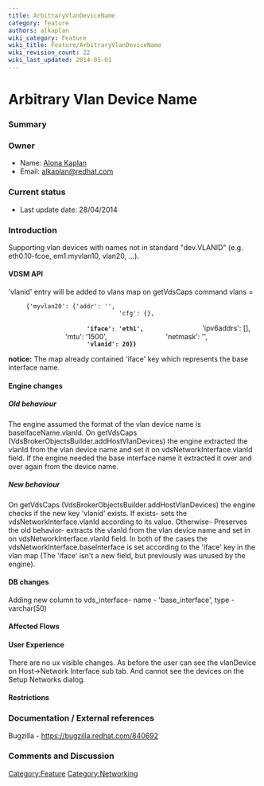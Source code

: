 ```yaml
---
title: ArbitraryVlanDeviceName
category: feature
authors: alkaplan
wiki_category: Feature
wiki_title: Feature/ArbitraryVlanDeviceName
wiki_revision_count: 22
wiki_last_updated: 2014-05-01
---
```


# Arbitrary Vlan Device Name

### Summary

### Owner

*   Name: [ Alona Kaplan](User:alkaplan)
*   Email: <alkaplan@redhat.com>

### Current status

*   Last update date: 28/04/2014

### Introduction

Supporting vlan devices with names not in standard "dev.VLANID" (e.g. eth0.10-fcoe, em1.myvlan10, vlan20, ...).

#### VDSM API

'vlanid' entry will be added to vlans map on getVdsCaps command vlans =

         {'myvlan20': {'addr': '',
                                   'cfg': {},
`                      `<b>`'iface': 'eth1',`</b>
                                   'ipv6addrs': [],
                                   'mtu': '1500',
                                   'netmask': '',
`                      `<b>`'vlanid': 20}} `</b>

<b>notice:</b> The map already contained 'iface' key which represents the base interface name.

#### Engine changes

##### Old behaviour

The engine assumed the format of the vlan device name is baseIfaceName.vlanId. On getVdsCaps (VdsBrokerObjectsBuilder.addHostVlanDevices) the engine extracted the vlanId from the vlan device name and set it on vdsNetworkInterface.vlanId field. If the engine needed the base interface name it extracted it over and over again from the device name.

##### New behaviour

On getVdsCaps (VdsBrokerObjectsBuilder.addHostVlanDevices) the engine checks if the new key 'vlanid' exists. If exists- sets the vdsNetworkInterface.vlanId according to its value. Otherwise- Preserves the old behavior- extracts the vlanId from the vlan device name and set in on vdsNetworkInterface.vlanId field. In both of the cases the vdsNetworkInterface.baseInterface is set according to the 'iface' key in the vlan map (The 'iface' isn't a new field, but previously was unused by the engine).

#### DB changes

Adding new column to vds_interface- name - 'base_interface', type - varchar(50)

#### Affected Flows

#### User Experience

There are no ux visible changes. As before the user can see the vlanDevice on Host->Network Interface sub tab. And cannot see the devices on the Setup Networks dialog.

#### Restrictions

### Documentation / External references

Bugzilla - <https://bugzilla.redhat.com/840692>

### Comments and Discussion

<Category:Feature> <Category:Networking>
